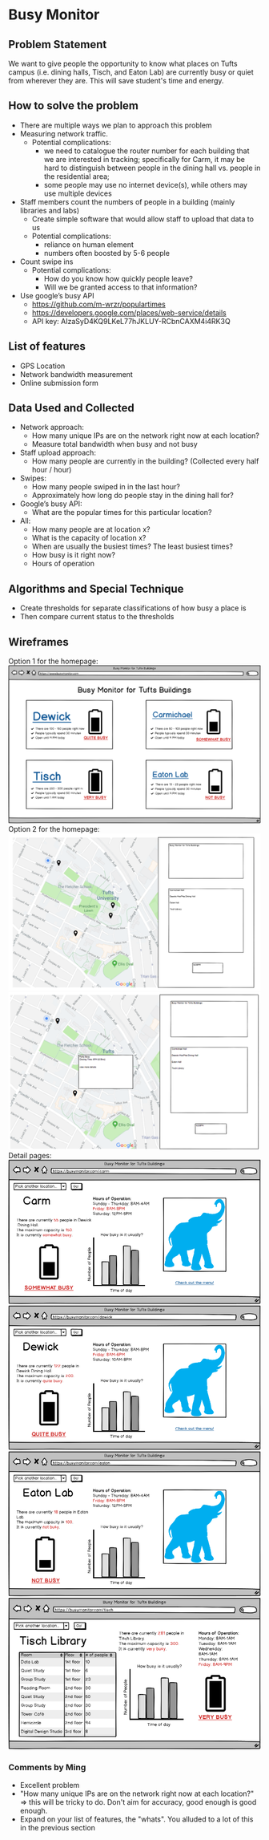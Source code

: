 # Busy Monitor #

## Problem Statement ##

We want to give people the opportunity to know what places on Tufts campus (i.e. dining halls, Tisch, and Eaton Lab) are currently busy or quiet from wherever they are. This will save student's time and energy.

## How to solve the problem ##

* There are multiple ways we plan to approach this problem
* Measuring network traffic.
  	* Potential complications: 
	  	* we need to catalogue the router number for each building that we are interested in tracking; specifically for Carm, it may be hard to distinguish between people in the dining hall vs. people in the residential area; 
		* some people may use no internet device(s), while others may use multiple devices
* Staff members count the numbers of people in a building (mainly libraries and labs)
	* Create simple software that would allow staff to upload that data to us
	* Potential complications:
		* reliance on human element
		* numbers often boosted by 5-6 people
* Count swipe ins
	* Potential complications:
		* How do you know how quickly people leave?
		* Will we be granted access to that information?
* Use google’s busy API
	* https://github.com/m-wrzr/populartimes
	* https://developers.google.com/places/web-service/details 
	* API key: AIzaSyD4KQ9LKeL77hJKLUY-RCbnCAXM4i4RK3Q

## List of features ##
* GPS Location
* Network bandwidth measurement
* Online submission form

## Data Used and Collected ##
* Network approach:
	* How many unique IPs are on the network right now at each location?
	* Measure total bandwidth when busy and not busy
* Staff upload approach:
	* How many people are currently in the building? (Collected every half hour / hour)
* Swipes:
	* How many people swiped in in the last hour?
	* Approximately how long do people stay in the dining hall for?
* Google’s busy API:
  	* What are the popular times for this particular location?
* All:
	* How many people are at location x?
	* What is the capacity of location x?
	* When are usually the busiest times? The least busiest times?
	* How busy is it right now?
	* Hours of operation

## Algorithms and Special Technique ##
* Create thresholds for separate classifications of how busy a place is
* Then compare current status to the thresholds

## Wireframes ##
Option 1 for the homepage:
![Option 1 for the homepage](wireframe/hp.png)
Option 2 for the homepage:
![Option 2 for the homepage (1)](wireframe/2nd_hp_1.png)
![Option 2 for the homepage (2)](wireframe/2nd_hp_2.png)
Detail pages:
![Carm](wireframe/carm.png)
![Dewick](wireframe/dewick.png)
![eaton](wireframe/eaton.png)
![Tisch](wireframe/tisch.png)

### Comments by Ming
* Excellent problem
* "How many unique IPs are on the network right now at each location?" => this will be tricky to do. Don't aim for accuracy, good enough is good enough.
* Expand on your list of features, the "whats".  You alluded to a lot of this in the previous section
